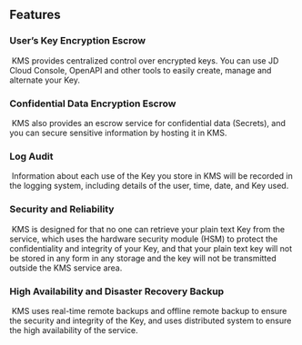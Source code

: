 ## Features

### User’s Key Encryption Escrow

​	KMS provides centralized control over encrypted keys. You can use JD Cloud Console, OpenAPI and other tools to easily create, manage and alternate your Key.

### Confidential Data Encryption Escrow

​	KMS also provides an escrow service for confidential data (Secrets), and you can secure sensitive information by hosting it in KMS.

### Log Audit

​	Information about each use of the Key you store in KMS will be recorded in the logging system, including details of the user, time, date, and Key used.

### Security and Reliability

​	KMS is designed for that no one can retrieve your plain text Key from the service, which uses the hardware security module (HSM) to protect the confidentiality and integrity of your Key, and that your plain text key will not be stored in any form in any storage and the key will not be transmitted outside the KMS service area.

### High Availability and Disaster Recovery Backup

​	KMS uses real-time remote backups and offline remote backup to ensure the security and integrity of the Key, and uses distributed system to ensure the high availability of the service.
